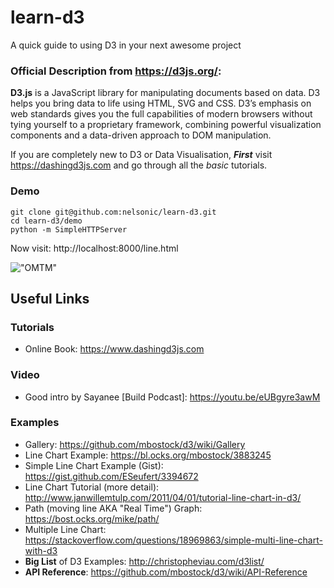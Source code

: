 learn-d3
========

A quick guide to using D3 in your next awesome project

### Official Description from https://d3js.org/:

**D3.js** is a JavaScript library for manipulating documents based on data. 
D3 helps you bring data to life using HTML, SVG and CSS. D3’s emphasis on 
web standards gives you the full capabilities of modern browsers without 
tying yourself to a proprietary framework, combining powerful visualization 
components and a data-driven approach to DOM manipulation.

If you are completely new to D3 or Data Visualisation, 
***First*** visit https://dashingd3js.com and go through all the *basic* tutorials.


### Demo

```
git clone git@github.com:nelsonic/learn-d3.git
cd learn-d3/demo
python -m SimpleHTTPServer
```

Now visit: http://localhost:8000/line.html

!["OMTM"](https://i62.tinypic.com/300bfyv.png "Activity Graph")

## Useful Links

### Tutorials

- Online Book: https://www.dashingd3js.com

### Video

- Good intro by Sayanee [Build Podcast]: https://youtu.be/eUBgyre3awM

### Examples

- Gallery: https://github.com/mbostock/d3/wiki/Gallery
- Line Chart Example: https://bl.ocks.org/mbostock/3883245
- Simple Line Chart Example (Gist): https://gist.github.com/ESeufert/3394672
- Line Chart Tutorial (more detail): http://www.janwillemtulp.com/2011/04/01/tutorial-line-chart-in-d3/
- Path (moving line AKA "Real Time") Graph: https://bost.ocks.org/mike/path/
- Multiple Line Chart: https://stackoverflow.com/questions/18969863/simple-multi-line-chart-with-d3
- **Big List** of D3 Examples: http://christopheviau.com/d3list/
- **API Reference**: https://github.com/mbostock/d3/wiki/API-Reference

